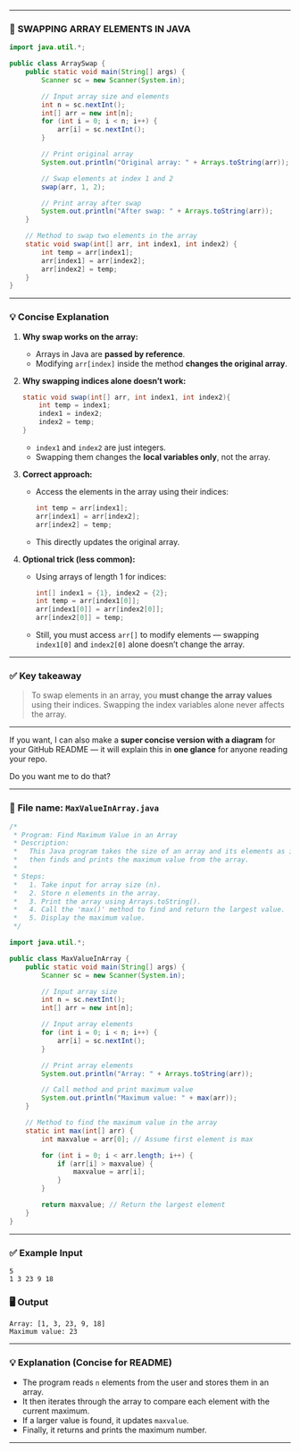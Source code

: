 
---

### 📝 **SWAPPING ARRAY ELEMENTS IN JAVA**

```java
import java.util.*;

public class ArraySwap {
    public static void main(String[] args) {
        Scanner sc = new Scanner(System.in);

        // Input array size and elements
        int n = sc.nextInt();
        int[] arr = new int[n];
        for (int i = 0; i < n; i++) {
            arr[i] = sc.nextInt();
        }

        // Print original array
        System.out.println("Original array: " + Arrays.toString(arr));

        // Swap elements at index 1 and 2
        swap(arr, 1, 2);

        // Print array after swap
        System.out.println("After swap: " + Arrays.toString(arr));
    }

    // Method to swap two elements in the array
    static void swap(int[] arr, int index1, int index2) {
        int temp = arr[index1];
        arr[index1] = arr[index2];
        arr[index2] = temp;
    }
}
```

---

### 💡 **Concise Explanation**

1. **Why swap works on the array:**

   * Arrays in Java are **passed by reference**.
   * Modifying `arr[index]` inside the method **changes the original array**.

2. **Why swapping indices alone doesn’t work:**

   ```java
   static void swap(int[] arr, int index1, int index2){
       int temp = index1;
       index1 = index2;
       index2 = temp;
   }
   ```

   * `index1` and `index2` are just integers.
   * Swapping them changes the **local variables only**, not the array.

3. **Correct approach:**

   * Access the elements in the array using their indices:

     ```java
     int temp = arr[index1];
     arr[index1] = arr[index2];
     arr[index2] = temp;
     ```
   * This directly updates the original array.

4. **Optional trick (less common):**

   * Using arrays of length 1 for indices:

     ```java
     int[] index1 = {1}, index2 = {2};
     int temp = arr[index1[0]];
     arr[index1[0]] = arr[index2[0]];
     arr[index2[0]] = temp;
     ```
   * Still, you must access `arr[]` to modify elements — swapping `index1[0]` and `index2[0]` alone doesn’t change the array.

---

### ✅ **Key takeaway**

> To swap elements in an array, you **must change the array values** using their indices. Swapping the index variables alone never affects the array.

---

If you want, I can also make a **super concise version with a diagram** for your GitHub README — it will explain this in **one glance** for anyone reading your repo.

Do you want me to do that?


---

### 🧾 **File name:** `MaxValueInArray.java`

```java
/*
 * Program: Find Maximum Value in an Array
 * Description:
 *   This Java program takes the size of an array and its elements as input,
 *   then finds and prints the maximum value from the array.
 *
 * Steps:
 *   1. Take input for array size (n).
 *   2. Store n elements in the array.
 *   3. Print the array using Arrays.toString().
 *   4. Call the 'max()' method to find and return the largest value.
 *   5. Display the maximum value.
 */

import java.util.*;

public class MaxValueInArray {
    public static void main(String[] args) {
        Scanner sc = new Scanner(System.in);

        // Input array size
        int n = sc.nextInt();
        int[] arr = new int[n];

        // Input array elements
        for (int i = 0; i < n; i++) {
            arr[i] = sc.nextInt();
        }

        // Print array elements
        System.out.println("Array: " + Arrays.toString(arr));

        // Call method and print maximum value
        System.out.println("Maximum value: " + max(arr));
    }

    // Method to find the maximum value in the array
    static int max(int[] arr) {
        int maxvalue = arr[0]; // Assume first element is max

        for (int i = 0; i < arr.length; i++) {
            if (arr[i] > maxvalue) {
                maxvalue = arr[i];
            }
        }

        return maxvalue; // Return the largest element
    }
}
```

---

### ✅ **Example Input**

```
5
1 3 23 9 18
```

### 🖥️ **Output**

```
Array: [1, 3, 23, 9, 18]
Maximum value: 23
```

---

### 💡 **Explanation (Concise for README)**

* The program reads `n` elements from the user and stores them in an array.
* It then iterates through the array to compare each element with the current maximum.
* If a larger value is found, it updates `maxvalue`.
* Finally, it returns and prints the maximum number.

---


